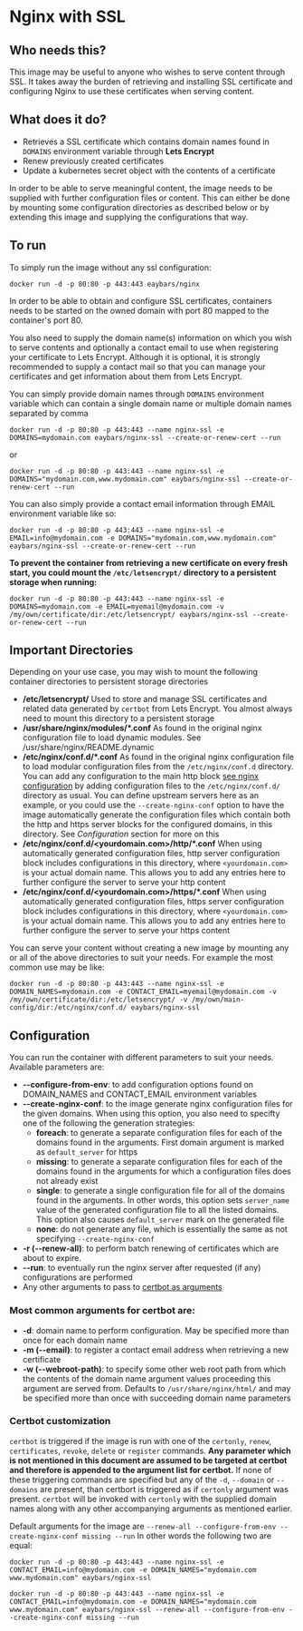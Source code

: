 # Nginx with SSL
## Who needs this?
This image may be useful to anyone who wishes to serve content through SSL. It takes away the burden of retrieving and installing SSL certificate and configuring Nginx to use these certificates when serving content. 

## What does it do?
* Retrieves a SSL certificate which contains domain names found in `DOMAINS` environment variable through **Lets Encrypt**
* Renew previously created certificates
* Update a kubernetes secret object with the contents of a certificate

In order to be able to serve meaningful content, the image needs to be supplied with further configuration files or content. This can either be done by mounting some configuration directories as described below or by extending this image and supplying the configurations that way.

## To run
To simply run the image without any ssl configuration:
```
docker run -d -p 80:80 -p 443:443 eaybars/nginx
```

In order to be able to obtain and configure SSL certificates, containers needs to be started on the owned domain with port 80 mapped to the container's port 80. 

You also need to supply the domain name(s) information on which you wish to serve contents and optionally a contact email to use when registering your certificate to Lets Encrypt. Although it is optional, it is strongly recommended to supply a contact mail so that you can manage your certificates and get information about them from Lets Encrypt.

You can simply provide domain names through `DOMAINS` environment variable which can contain a single domain name or multiple domain names separated by comma
```
docker run -d -p 80:80 -p 443:443 --name nginx-ssl -e DOMAINS=mydomain.com eaybars/nginx-ssl --create-or-renew-cert --run
```
or
```
docker run -d -p 80:80 -p 443:443 --name nginx-ssl -e DOMAINS="mydomain.com,www.mydomain.com" eaybars/nginx-ssl --create-or-renew-cert --run
```
You can also simply provide a contact email information through EMAIL environment variable like so:

```
docker run -d -p 80:80 -p 443:443 --name nginx-ssl -e EMAIL=info@mydomain.com -e DOMAINS="mydomain.com,www.mydomain.com" eaybars/nginx-ssl --create-or-renew-cert --run
```

**To prevent the container from retrieving a new certificate on every fresh start, you could mount the `/etc/letsencrypt/` directory to a persistent storage when running:**
```
docker run -d -p 80:80 -p 443:443 --name nginx-ssl -e DOMAINS=mydomain.com -e EMAIL=myemail@mydomain.com -v /my/own/certificate/dir:/etc/letsencrypt/ eaybars/nginx-ssl --create-or-renew-cert --run
```

## Important Directories
Depending on your use case, you may wish to mount the following container directories to persistent storage directories
* **/etc/letsencrypt/** Used to store and manage SSL certificates and related data generated by `certbot` from Lets Encrypt. You almost always need to mount this directory to a persistent storage
* **/usr/share/nginx/modules/\*.conf** As found in the original nginx configuration file to load dynamic modules. See /usr/share/nginx/README.dynamic 
* **/etc/nginx/conf.d/\*.conf** As found in the original nginx configuration file to load modular configuration files from the `/etc/nginx/conf.d` directory. You can add any configuration to the main http block [see nginx configuration](http://nginx.org/en/docs/beginners_guide.html) by adding configuration files to the `/etc/nginx/conf.d/` directory as usual. You can define upstream servers here as an example, or you could use the `--create-nginx-conf` option to have the image automatically generate the configuration files which contain both the http and https server blocks for the configured domains, in this directory. See *Configuration* section for more on this
* **/etc/nginx/conf.d/<yourdomain.com>/http/\*.conf** When using automatically generated configuration files, http server configuration block includes configurations in this directory, where `<yourdomain.com>` is your actual domain name. This allows you to add any entries here to further configure the server to serve your http content
* **/etc/nginx/conf.d/<yourdomain.com>/https/\*.conf** When using automatically generated configuration files, https server configuration block includes configurations in this directory, where `<yourdomain.com>` is your actual domain name. This allows you to add any entries here to further configure the server to serve your https content

You can serve your content without creating a new image by mounting any or all of the above directories to suit your needs. For example the most common use may be like:
```
docker run -d -p 80:80 -p 443:443 --name nginx-ssl -e DOMAIN_NAMES=mydomain.com -e CONTACT_EMAIL=myemail@mydomain.com -v /my/own/certificate/dir:/etc/letsencrypt/ -v /my/own/main-config/dir:/etc/nginx/conf.d/ eaybars/nginx-ssl
```

## Configuration
You can run the container with different parameters to suit your needs. Available parameters are:
* **--configure-from-env**: to add configuration options found on DOMAIN_NAMES and CONTACT_EMAIL environment variables
* **--create-nginx-conf**: to the image generate nginx configuration files for the given domains. When using this option, you also need to specifty one of the following the generation strategies: 
    * **foreach**: to generate a separate configuration files for each of the domains found in the arguments. First domain argument is marked as `default_server` for https
    * **missing**: to generate a separate configuration files for each of the domains found in the arguments for which a configuration files does not already exist
    * **single**: to generate a single configuration file for all of the domains found in the arguments. In other words, this option sets `server_name` value of the generated configuration file to all the listed domains. This option also causes `default_server` mark on the generated file
    * **none**: do not generate any file, which is essentially the same as not specifying `--create-nginx-conf` 
* **-r (--renew-all)**: to perform batch renewing of certificates which are about to expire.
* **--run**: to eventually run the nginx server after requested (if any) configurations are performed
* Any other arguments to pass to [certbot as arguments](https://certbot.eff.org/docs/using.html#certbot-command-line-options)

### Most common arguments for certbot are:
* **-d**: domain name to perform configuration. May be specified more than once for each domain name
* **-m (--email)**: to register a contact email address when retrieving a new certificate
* **-w (--webroot-path)**: to specify some other web root path from which the contents of the domain name argument values proceeding this argument are served from. Defaults to `/usr/share/nginx/html/` and may be specified more than once with succeeding domain name parameters

### Certbot customization
`certbot` is triggered if the image is run with one of the `certonly`, `renew`, `certificates`, `revoke`, `delete` or `register` commands. **Any parameter which is not mentioned in this document are assumed to be targeted at certbot and therefore is appended to the argument list for certbot.** If none of these triggering commands are specified but any of the `-d`, `--domain` or `--domains` are present, than certbort is triggered as if `certonly` argument was present. `certbot` will be invoked with `certonly` with the supplied domain names along with any other accompanying arguments as mentioned earlier. 

Default arguments for the image are `--renew-all --configure-from-env --create-nginx-conf missing --run` In other words the following two are equal:
```
docker run -d -p 80:80 -p 443:443 --name nginx-ssl -e CONTACT_EMAIL=info@mydomain.com -e DOMAIN_NAMES="mydomain.com www.mydomain.com" eaybars/nginx-ssl 
```
```
docker run -d -p 80:80 -p 443:443 --name nginx-ssl -e CONTACT_EMAIL=info@mydomain.com -e DOMAIN_NAMES="mydomain.com www.mydomain.com" eaybars/nginx-ssl --renew-all --configure-from-env --create-nginx-conf missing --run
```
